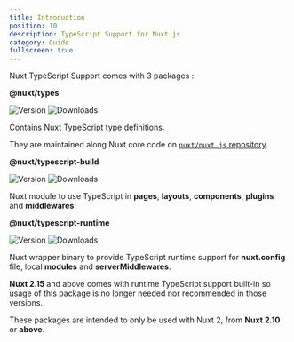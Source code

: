 ```yaml
---
title: Introduction
position: 10
description: TypeScript Support for Nuxt.js
category: Guide
fullscreen: true
---
```


Nuxt TypeScript Support comes with 3 packages :

<alert type="info">

**@nuxt/types**

![Version](https://img.shields.io/npm/v/@nuxt/types?color=%23007ACC&style=flat-square)
![Downloads](https://img.shields.io/npm/dm/@nuxt/types?style=flat-square)

Contains Nuxt TypeScript type definitions.

They are maintained along Nuxt core code on [`nuxt/nuxt.js` repository](https://github.com/nuxt/nuxt.js/tree/dev/packages/types).

</alert>

<alert type="info">

**@nuxt/typescript-build**

![Version](https://img.shields.io/npm/v/@nuxt/typescript-build?color=%23007ACC&style=flat-square)
![Downloads](https://img.shields.io/npm/dm/@nuxt/typescript-build?style=flat-square)

Nuxt module to use TypeScript in **pages**, **layouts**, **components**, **plugins** and **middlewares**.

</alert>

<alert type="info">

**@nuxt/typescript-runtime**

![Version](https://img.shields.io/npm/v/@nuxt/typescript-runtime?color=%23007ACC&style=flat-square)
![Downloads](https://img.shields.io/npm/dm/@nuxt/typescript-runtime?style=flat-square)

Nuxt wrapper binary to provide TypeScript runtime support for **nuxt.config** file, local **modules** and **serverMiddlewares**.


<alert type="warning">

**Nuxt 2.15** and above comes with runtime TypeScript support built-in so usage of this package is no longer needed nor recommended in those versions.

</alert>

</alert>


<alert type="warning">

These packages are intended to only be used with Nuxt 2, from **Nuxt 2.10** or **above**.

</alert>
